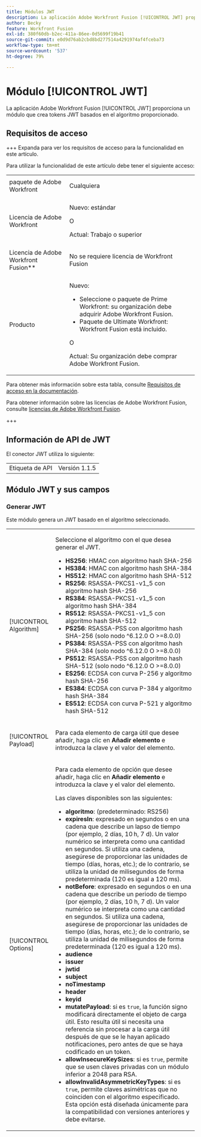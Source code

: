 ```yaml
---
title: Módulos JWT
description: La aplicación Adobe Workfront Fusion [!UICONTROL JWT] proporciona un módulo que crea tokens JWT basados en el algoritmo proporcionado.
author: Becky
feature: Workfront Fusion
exl-id: 380f60db-b2ec-411a-86ee-0d5699f19b41
source-git-commit: e0d9d76ab2cbd8bd277514a4291974af4fceba73
workflow-type: tm+mt
source-wordcount: '537'
ht-degree: 79%

---
```


# Módulo [!UICONTROL JWT]

La aplicación Adobe Workfront Fusion [!UICONTROL JWT] proporciona un módulo que crea tokens JWT basados en el algoritmo proporcionado.

## Requisitos de acceso

+++ Expanda para ver los requisitos de acceso para la funcionalidad en este artículo.

Para utilizar la funcionalidad de este artículo debe tener el siguiente acceso:

<table style="table-layout:auto">
 <col> 
 <col> 
 <tbody> 
  <tr> 
   <td role="rowheader">paquete de Adobe Workfront</td> 
   <td> <p>Cualquiera</p> </td> 
  </tr> 
  <tr data-mc-conditions=""> 
   <td role="rowheader">Licencia de Adobe Workfront</td> 
   <td> <p>Nuevo: estándar</p><p>O</p><p>Actual: Trabajo o superior</p> </td> 
  </tr> 
  <tr> 
   <td role="rowheader">Licencia de Adobe Workfront Fusion**</td> 
   <td>
   <p>No se requiere licencia de Workfront Fusion</p>
   </td> 
  </tr> 
  <tr> 
   <td role="rowheader">Producto</td> 
   <td>
   <p>Nuevo:</p> <ul><li>Seleccione o paquete de Prime Workfront: su organización debe adquirir Adobe Workfront Fusion.</li><li>Paquete de Ultimate Workfront: Workfront Fusion está incluido.</li></ul>
   <p>O</p>
   <p>Actual: Su organización debe comprar Adobe Workfront Fusion.</p>
   </td> 
  </tr>
 </tbody> 
</table>

Para obtener más información sobre esta tabla, consulte [Requisitos de acceso en la documentación](/help/workfront-fusion/references/licenses-and-roles/access-level-requirements-in-documentation.md).

Para obtener información sobre las licencias de Adobe Workfront Fusion, consulte [licencias de Adobe Workfront Fusion](/help/workfront-fusion/set-up-and-manage-workfront-fusion/licensing-operations-overview/license-automation-vs-integration.md).

+++

## Información de API de JWT

El conector JWT utiliza lo siguiente:

<table style="table-layout:auto"> 
 <col> 
 <col> 
 <tbody> 
   <tr> 
   <td role="rowheader">Etiqueta de API</td> 
   <td>Versión 1.1.5</td> 
  </tr>
 </tbody> 
 </table>

## Módulo JWT y sus campos

### Generar JWT

Este módulo genera un JWT basado en el algoritmo seleccionado.

<table style="table-layout:auto"> 
 <col data-mc-conditions=""> 
 <col data-mc-conditions=""> 
 <tbody> 
  <tr> 
   <td role="rowheader">[!UICONTROL Algorithm]</td> 
   <td> <p>Seleccione el algoritmo con el que desea generar el JWT.</p> <ul>
   <li><b>HS256</b>: HMAC con algoritmo hash SHA-256</li>
   <li><b>HS384</b>: HMAC con algoritmo hash SHA-384</li>
   <li><b>HS512</b>: HMAC con algoritmo hash SHA-512</li>
   <li><b>RS256</b>: RSASSA-PKCS1-v1_5 con algoritmo hash SHA-256</li>
   <li><b>RS384</b>: RSASSA-PKCS1-v1_5 con algoritmo hash SHA-384</li>
   <li><b>RS512</b>: RSASSA-PKCS1-v1_5 con algoritmo hash SHA-512</li>
   <li><b>PS256</b>: RSASSA-PSS con algoritmo hash SHA-256 (solo nodo ^6.12.0 O &gt;=8.0.0)</li>
   <li><b>PS384</b>: RSASSA-PSS con algoritmo hash SHA-384 (solo nodo ^6.12.0 O &gt;=8.0.0)</li>
   <li><b>PS512</b>: RSASSA-PSS con algoritmo hash SHA-512 (solo nodo ^6.12.0 O &gt;=8.0.0)</li>
   <li><b>ES256</b>: ECDSA con curva P-256 y algoritmo hash SHA-256</li>
   <li><b>ES384</b>: ECDSA con curva P-384 y algoritmo hash SHA-384</li>
   <li><b>ES512</b>: ECDSA con curva P-521 y algoritmo hash SHA-512</li>
   </ul></td> 
  </tr> 
  <tr> 
   <td role="rowheader">[!UICONTROL Payload] </td> 
   <td> <p>Para cada elemento de carga útil que desee añadir, haga clic en <b>Añadir elemento</b> e introduzca la clave y el valor del elemento.</p> </td> 
  </tr> 
  <tr> 
   <td role="rowheader">[!UICONTROL Options] </td> 
   <td> <p>Para cada elemento de opción que desee añadir, haga clic en <b>Añadir elemento</b> e introduzca la clave y el valor del elemento.</p> <p>Las claves disponibles son las siguientes:
   <ul>
   <li><b>algoritmo</b>: (predeterminado: RS256)</li>
   <li><b>expiresIn</b>: expresado en segundos o en una cadena que describe un lapso de tiempo (por ejemplo, 2 días, 10 h, 7 d). Un valor numérico se interpreta como una cantidad en segundos. Si utiliza una cadena, asegúrese de proporcionar las unidades de tiempo (días, horas, etc.); de lo contrario, se utiliza la unidad de milisegundos de forma predeterminada (120 es igual a 120 ms).</li>
   <li><b>notBefore</b>: expresado en segundos o en una cadena que describe un periodo de tiempo (por ejemplo, 2 días, 10 h, 7 d). Un valor numérico se interpreta como una cantidad en segundos. Si utiliza una cadena, asegúrese de proporcionar las unidades de tiempo (días, horas, etc.); de lo contrario, se utiliza la unidad de milisegundos de forma predeterminada (120 es igual a 120 ms).
</li>
   <li><b>audience</b></li>
   <li><b>issuer</b></li>
   <li><b>jwtid</b></li>
   <li><b>subject</b></li>
   <li><b>noTimestamp</b></li>
   <li><b>header</b></li>
   <li><b>keyid</b></li>
   <li><b>mutatePayload</b>: si es <code>true</code>, la función signo modificará directamente el objeto de carga útil. Esto resulta útil si necesita una referencia sin procesar a la carga útil después de que se le hayan aplicado notificaciones, pero antes de que se haya codificado en un token.</li>
   <li><b>allowInsecureKeySizes</b>: si es <code>true</code>, permite que se usen claves privadas con un módulo inferior a 2048 para RSA.</li>
   <li><b>allowInvalidAsymmetricKeyTypes</b>: si es <code>true</code>, permite claves asimétricas que no coinciden con el algoritmo especificado. Esta opción está diseñada únicamente para la compatibilidad con versiones anteriores y debe evitarse.</li>
   </ul>
   </td> 
  </tr> 
 </tbody> 
</table>
